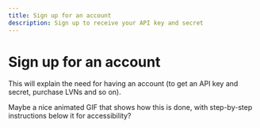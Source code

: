 ```yaml
---
title: Sign up for an account
description: Sign up to receive your API key and secret
---
```


# Sign up for an account

This will explain the need for having an account (to get an API key and secret, purchase LVNs and so on).

Maybe a nice animated GIF that shows how this is done, with step-by-step instructions below it for accessibility?
